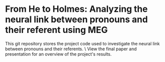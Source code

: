 # From He to Holmes: Analyzing the neural link between pronouns and their referent using MEG
This git repository stores the project code used to investigate the neural link between pronouns 
and their referents.
\\
View the final paper and presentation for an overview of the project's results.

